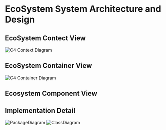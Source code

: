 # EcoSystem System Architecture and Design

## EcoSystem Contect View

![C4 Context Diagram](./pictures/structurizr-ContextViewEcosystem.svg)

## EcoSystem Container View

![C4 Container Diagram](./pictures/structurizr-ContainerViewEcosystem.svg)

## Ecosystem Component View

## Implementation Detail

![PackageDiagram](./packages_Ecosystem.png)
![ClassDiagram](./classes_Ecosystem.png)
